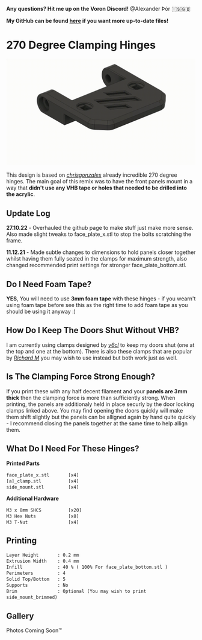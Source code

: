 **Any questions? Hit me up on the Voron Discord!** @Alexander Þór 🇮🇸🇬🇧

**My GitHub can be found [here](https://github.com/Alexander-T-Moss) if you want more up-to-date files!**

# 270 Degree Clamping Hinges #

![270 Clamping Hinge Animation](./Images/270-Clamping-Hinge-Animation.gif)

 This design is based on [_chrisgonzales_](https://github.com/VoronDesign/VoronUsers/tree/master/printer_mods/chrisrgonzales/270_degree_hinge) already incredible 270 degree hinges. The main goal of this remix was to have the front panels mount in a way that **didn't use any VHB tape or holes that needed to be drilled into the acrylic**.



## Update Log ##

**27.10.22** - Overhauled the github page to make stuff just make more sense. Also made slight tweaks to face_plate_x.stl to stop the bolts scratching the frame.

**11.12.21** - Made subtle changes to dimensions to hold panels closer together whilst having them fully seated in the clamps for maximum strength, also changed recommended print settings for stronger face_plate_bottom.stl.



 ## Do I Need Foam Tape? ##

 **YES**, You will need to use **3mm foam tape** with these hinges - if you wearn't using foam tape before see this as the right time to add foam tape as you should be using it anyway :)



 ## How Do I Keep The Doors Shut Without VHB? ##

 I am currently using clamps designed by [_v6cl_](https://github.com/v6cl/My-Voron2.4-Customs/tree/main/Panel_Locker) to keep my doors shut (one at the top and one at the bottom). There is also these clamps that are popular by [*Richard M*](https://www.printables.com/model/172368-voron-24-filament-latch-or-any-2020-extrusion) you may wish to use instead but both work just as well.

  ## Is The Clamping Force Strong Enough? ##

  If you print these with any half decent filament and your **panels are 3mm thick** then the clamping force is more than sufficiently strong. When printing, the panels are additionaly held in place securly by the door locking clamps linked above. You may find opening the doors quickly will make them shift slightly but the panels can be alligned again by hand quite quickly - I recommend closing the panels together at the same time to help allign them.



 ## What Do I Need For These Hinges? ##

 **Printed Parts**
 ```
 face_plate_x.stl       [x4]
 [a]_clamp.stl          [x4]
 side_mount.stl         [x4]
 ```
 **Additional Hardware**
 ```
 M3 x 8mm SHCS          [x20]
 M3 Hex Nuts            [x8]
 M3 T-Nut               [x4]
 ```


 ## Printing ##

 ```
 Layer Height       : 0.2 mm
 Extrusion Width    : 0.4 mm
 Infill             : 40 % ( 100% For face_plate_bottom.stl )
 Perimeters         : 4
 Solid Top/Bottom   : 5
 Supports           : No
 Brim               : Optional (You may wish to print side_mount_brimmed)
 ```


## Gallery

Photos Coming Soon™️
